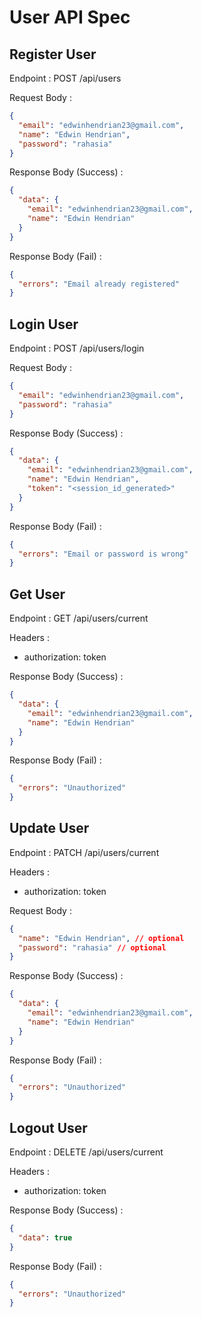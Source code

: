 # User API Spec

## Register User

Endpoint : POST /api/users

Request Body :

```json
{
  "email": "edwinhendrian23@gmail.com",
  "name": "Edwin Hendrian",
  "password": "rahasia"
}
```

Response Body (Success) :

```json
{
  "data": {
    "email": "edwinhendrian23@gmail.com",
    "name": "Edwin Hendrian"
  }
}
```

Response Body (Fail) :

```json
{
  "errors": "Email already registered"
}
```

## Login User

Endpoint : POST /api/users/login

Request Body :

```json
{
  "email": "edwinhendrian23@gmail.com",
  "password": "rahasia"
}
```

Response Body (Success) :

```json
{
  "data": {
    "email": "edwinhendrian23@gmail.com",
    "name": "Edwin Hendrian",
    "token": "<session_id_generated>"
  }
}
```

Response Body (Fail) :

```json
{
  "errors": "Email or password is wrong"
}
```

## Get User

Endpoint : GET /api/users/current

Headers :

- authorization: token

Response Body (Success) :

```json
{
  "data": {
    "email": "edwinhendrian23@gmail.com",
    "name": "Edwin Hendrian"
  }
}
```

Response Body (Fail) :

```json
{
  "errors": "Unauthorized"
}
```

## Update User

Endpoint : PATCH /api/users/current

Headers :

- authorization: token

Request Body :

```json
{
  "name": "Edwin Hendrian", // optional
  "password": "rahasia" // optional
}
```

Response Body (Success) :

```json
{
  "data": {
    "email": "edwinhendrian23@gmail.com",
    "name": "Edwin Hendrian"
  }
}
```

Response Body (Fail) :

```json
{
  "errors": "Unauthorized"
}
```

## Logout User

Endpoint : DELETE /api/users/current

Headers :

- authorization: token

Response Body (Success) :

```json
{
  "data": true
}
```

Response Body (Fail) :

```json
{
  "errors": "Unauthorized"
}
```
